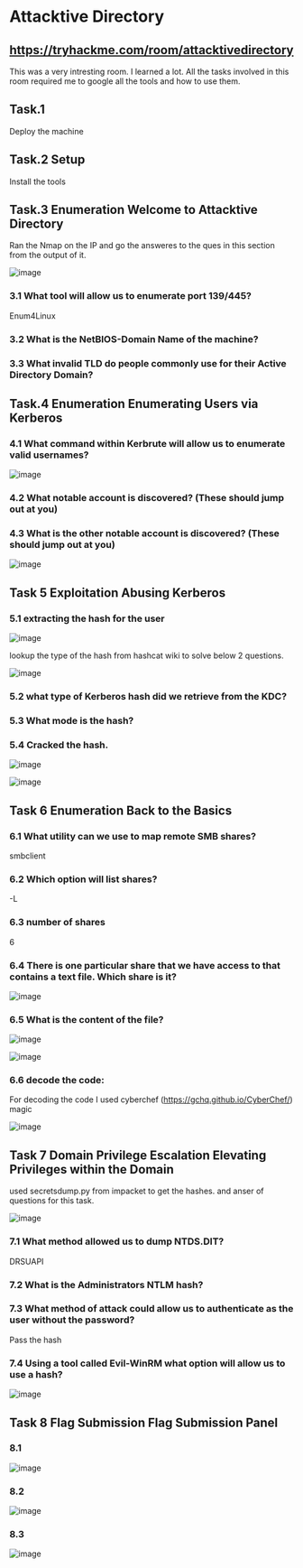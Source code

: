 # Attacktive Directory
## https://tryhackme.com/room/attacktivedirectory

This was a very intresting room. I learned a lot. All the tasks involved in this room required me to google all the tools and how to use them.


## Task.1
Deploy the machine

## Task.2 Setup 
Install the tools

## Task.3 Enumeration Welcome to Attacktive Directory

Ran the Nmap on the IP and go the answeres to the ques in this section from the output of it.

![image](https://user-images.githubusercontent.com/45536407/124339611-a759b080-db7d-11eb-9f56-4449e73f0e13.png)


### 3.1 What tool will allow us to enumerate port 139/445?
Enum4Linux 

### 3.2 What is the NetBIOS-Domain Name of the machine?

### 3.3 What invalid TLD do people commonly use for their Active Directory Domain?

## Task.4 Enumeration Enumerating Users via Kerberos

### 4.1 What command within Kerbrute will allow us to enumerate valid usernames?

![image](https://user-images.githubusercontent.com/45536407/124339716-57c7b480-db7e-11eb-8802-2ebb0def8bef.png)


### 4.2 What notable account is discovered? (These should jump out at you)

### 4.3 What is the other notable account is discovered? (These should jump out at you)

![image](https://user-images.githubusercontent.com/45536407/124339755-8cd40700-db7e-11eb-80a9-243b870e0e6b.png)


## Task 5  Exploitation Abusing Kerberos

### 5.1 extracting the hash for the user

![image](https://user-images.githubusercontent.com/45536407/124339899-78443e80-db7f-11eb-8b81-3848db5eb8be.png)

lookup the type of the hash from hashcat wiki to solve below 2 questions.

![image](https://user-images.githubusercontent.com/45536407/124342554-a3845900-db92-11eb-91e3-cf3aedbe7fb0.png)


### 5.2 what type of Kerberos hash did we retrieve from the KDC?

### 5.3 What mode is the hash?

### 5.4 Cracked the hash.

![image](https://user-images.githubusercontent.com/45536407/124339981-edb00f00-db7f-11eb-8c98-03504beab068.png)

![image](https://user-images.githubusercontent.com/45536407/124339995-091b1a00-db80-11eb-8531-2e9b89496df9.png)


## Task 6  Enumeration Back to the Basics

### 6.1 What utility can we use to map remote SMB shares?
smbclient

### 6.2 Which option will list shares?
-L

### 6.3 number of shares
6

### 6.4 There is one particular share that we have access to that contains a text file. Which share is it?

![image](https://user-images.githubusercontent.com/45536407/124340193-5e0b6000-db81-11eb-903b-19313db921ff.png)

### 6.5 What is the content of the file?

![image](https://user-images.githubusercontent.com/45536407/124340196-78ddd480-db81-11eb-8770-58a0ad15bf3b.png)

![image](https://user-images.githubusercontent.com/45536407/124340208-9448df80-db81-11eb-9fb5-cb844c31d57d.png)

### 6.6 decode the code:

For decoding the code I used cyberchef (https://gchq.github.io/CyberChef/) magic

![image](https://user-images.githubusercontent.com/45536407/124342258-9f573c00-db90-11eb-9185-85fff1ff5bfe.png)


## Task 7  Domain Privilege Escalation Elevating Privileges within the Domain

used secretsdump.py from impacket to get the hashes. and anser of questions for this task.

![image](https://user-images.githubusercontent.com/45536407/124342365-74b9b300-db91-11eb-812d-43ecc2c7fb29.png)


### 7.1 What method allowed us to dump NTDS.DIT?
DRSUAPI

### 7.2 What is the Administrators NTLM hash?

### 7.3 What method of attack could allow us to authenticate as the user without the password?
Pass the hash

### 7.4 Using a tool called Evil-WinRM what option will allow us to use a hash?

![image](https://user-images.githubusercontent.com/45536407/124342388-a763ab80-db91-11eb-8d52-b82db3b66501.png)

## Task 8  Flag Submission Flag Submission Panel

### 8.1 

![image](https://user-images.githubusercontent.com/45536407/124342417-d5e18680-db91-11eb-9a2f-c3d7fdde7be7.png)


### 8.2

![image](https://user-images.githubusercontent.com/45536407/124342434-ef82ce00-db91-11eb-80e6-065a2cf8d8a8.png)


### 8.3

![image](https://user-images.githubusercontent.com/45536407/124342443-06c1bb80-db92-11eb-8bfc-26081c0e6709.png)








